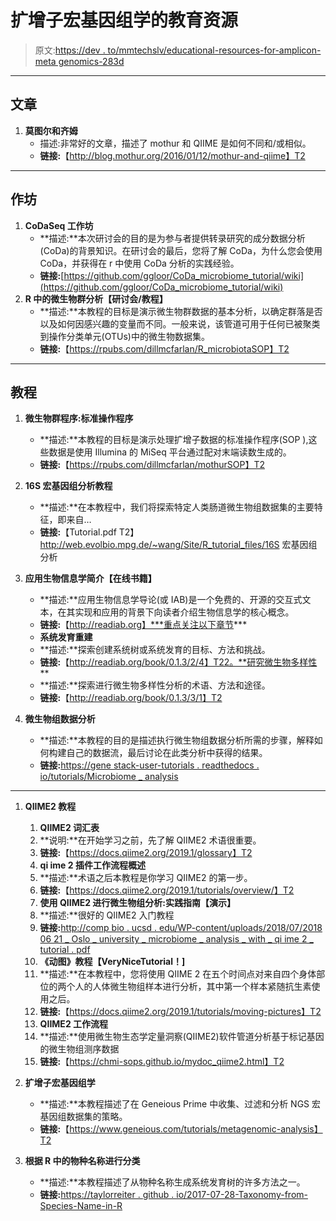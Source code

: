 # 扩增子宏基因组学的教育资源

> 原文:[https://dev . to/mmtechslv/educational-resources-for-amplicon-meta genomics-283d](https://dev.to/mmtechslv/educational-resources-for-for-amplicon-metagenomics-283d)

* * *

## [](#articles)文章

1.  **莫图尔和齐姆**
    *   描述:非常好的文章，描述了 mothur 和 QIIME 是如何不同和/或相似。
    *   **链接:**【http://blog.mothur.org/2016/01/12/mothur-and-qiime】T2

* * *

## [](#workshops)作坊

1.  **CoDaSeq 工作坊**
    *   **描述:**本次研讨会的目的是为参与者提供转录研究的成分数据分析(CoDa)的背景知识。在研讨会的最后，您将了解 CoDa，为什么您会使用 CoDa，并获得在 r 中使用 CoDa 分析的实践经验。
    *   **链接:**[https://github.com/ggloor/CoDa_microbiome_tutorial/wiki](https://github.com/ggloor/CoDa_microbiome_tutorial/wiki)
2.  **R 中的微生物群分析【研讨会/教程】**
    *   **描述:**本教程的目标是演示微生物群数据的基本分析，以确定群落是否以及如何因感兴趣的变量而不同。一般来说，该管道可用于任何已被聚类到操作分类单元(OTUs)中的微生物数据集。
    *   **链接:**【https://rpubs.com/dillmcfarlan/R_microbiotaSOP】T2

* * *

## [](#tutorials)教程

1.  **微生物群程序:标准操作程序**

    *   **描述:**本教程的目标是演示处理扩增子数据的标准操作程序(SOP ),这些数据是使用 Illumina 的 MiSeq 平台通过配对末端读数生成的。
    *   **链接:**【https://rpubs.com/dillmcfarlan/mothurSOP】T2
2.  **16S 宏基因组分析教程**

    *   **描述:**在本教程中，我们将探索特定人类肠道微生物组数据集的主要特征，即来自…
    *   **链接:**【Tutorial.pdf T2】http://web.evolbio.mpg.de/~wang/Site/R_tutorial_files/16S 宏基因组分析
3.  **应用生物信息学简介【在线书籍】**

    *   **描述:**应用生物信息学导论(或 IAB)是一个免费的、开源的交互式文本，在其实现和应用的背景下向读者介绍生物信息学的核心概念。
    *   **链接:**【http://readiab.org】***重点关注以下章节***
    *   **系统发育重建**
    *   **描述:**探索创建系统树或系统发育的目标、方法和挑战。
    *   **链接:**【http://readiab.org/book/0.1.3/2/4】T22。**研究微生物多样性**
    *   **描述:**探索进行微生物多样性分析的术语、方法和途径。
    *   **链接:**【http://readiab.org/book/0.1.3/3/1】T2
4.  **微生物组数据分析**

    *   **描述:**本教程的目的是描述执行微生物组数据分析所需的步骤，解释如何构建自己的数据流，最后讨论在此类分析中获得的结果。
    *   **链接:**[https://gene stack-user-tutorials . readthedocs . io/tutorials/Microbiome _ analysis](https://genestack-user-%0Atutorials.readthedocs.io/tutorials/Microbiome_analysis)

* * *

1.  **QIIME2 教程**

    1.  **QIIME2 词汇表**
    2.  **说明:**在开始学习之前，先了解 QIIME2 术语很重要。
    3.  **链接:**【https://docs.qiime2.org/2019.1/glossary】T2
    4.  **qi ime 2 插件工作流程概述**
    5.  **描述:**术语之后本教程是你学习 QIIME2 的第一步。
    6.  **链接:**【https://docs.qiime2.org/2019.1/tutorials/overview/】T2
    7.  **使用 QIIME2 进行微生物组分析:实践指南【演示】**
    8.  **描述:**很好的 QIIME2 入门教程
    9.  **链接:**[http://comp bio . ucsd . edu/WP-content/uploads/2018/07/2018 06 21 _ Oslo _ university _ microbiome _ analysis _ with _ qi ime 2 _ tutorial . pdf](http://compbio.ucsd.edu/wp-content/uploads/2018/07/20180621_oslo_university_microbiome_analysis_with_qiime2_tutorial.pdf)
    10.  **《动图》教程【VeryNiceTutorial！]**
    11.  **描述:**在本教程中，您将使用 QIIME 2 在五个时间点对来自四个身体部位的两个人的人体微生物组样本进行分析，其中第一个样本紧随抗生素使用之后。
    12.  **链接:**【https://docs.qiime2.org/2019.1/tutorials/moving-pictures】T2
    13.  **QIIME2 工作流程**
    14.  **描述:**使用微生物生态学定量洞察(QIIME2)软件管道分析基于标记基因的微生物组测序数据
    15.  **链接:**【https://chmi-sops.github.io/mydoc_qiime2.html】T2
2.  **扩增子宏基因组学**

    *   **描述:**本教程描述了在 Geneious Prime 中收集、过滤和分析 NGS 宏基因组数据集的策略。
    *   **链接:**【https://www.geneious.com/tutorials/metagenomic-analysis】T2
3.  **根据 R 中的物种名称进行分类**

    *   **描述:**本教程描述了从物种名称生成系统发育树的许多方法之一。
    *   **链接:**[https://taylorreiter . github . io/2017-07-28-Taxonomy-from-Species-Name-in-R](https://taylorreiter.github.io/2017-07-28-Taxonomy-from-Species-Name-in-R)